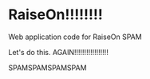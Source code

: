 RaiseOn!!!!!!!!
=======

Web application code for RaiseOn
SPAM

Let's  do this. AGAIN!!!!!!!!!!!!!!!!!

SPAMSPAMSPAMSPAM